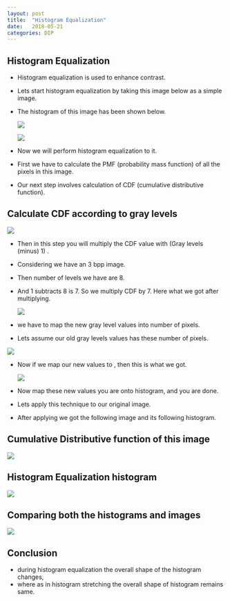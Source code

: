 ```yaml
---
layout: post
title:  "Histogram Equalization"
date:   2018-05-21
categories: DIP
---
```


## Histogram Equalization

- Histogram equalization is used to enhance contrast.

- Lets start histogram equalization by taking this image below as a simple image.

- The histogram of this image has been shown below.

  ![](/image/hisE01.png)

  ![](/image/hisE02.png)

- Now we will perform histogram equalization to it.

- First we have to calculate the PMF (probability mass function) of all the pixels in this image.

- Our next step involves calculation of CDF (cumulative distributive function).  

## Calculate CDF according to gray levels

![](/image/hisE03.png)

- Then in this step you will multiply the CDF value with (Gray levels (minus) 1) .

- Considering we have an 3 bpp image. 

- Then number of levels we have are 8.

- And 1 subtracts 8 is 7. So we multiply CDF by 7. Here what we got after multiplying.

  ![](/image/hisE04.png)

- we have to map the new gray level values into number of pixels.

- Lets assume our old gray levels values has these number of pixels.

![](/image/hisE05.png)

- Now if we map our new values to , then this is what we got.

  ![](/image/hisE06.png)

- Now map these new values you are onto histogram, and you are done.

- Lets apply this technique to our original image. 

- After applying we got the following image and its following histogram.

## Cumulative Distributive function of this image

![](/image/hisE07.png)

## Histogram Equalization histogram

![](/image/hisE08.png)

## Comparing both the histograms and images

![](/image/hisE09.png)

## Conclusion

- during histogram equalization the overall shape of the histogram changes, 
- where as in histogram stretching the overall shape of histogram remains same.

 

